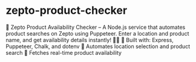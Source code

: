 # zepto-product-checker
🚀 Zepto Product Availability Checker – A Node.js service that automates product searches on Zepto using Puppeteer. Enter a location and product name, and get availability details instantly! 🛒✨  🔹 Built with: Express, Puppeteer, Chalk, and dotenv 🔹 Automates location selection and product search 🔹 Fetches real-time product availability
